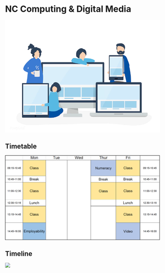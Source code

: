 # NC Computing & Digital Media

![](../.gitbook/assets/image%20%288%29.png)

## Timetable <a id="timetable"></a>

![](../.gitbook/assets/tt2.png)

## Timeline <a id="timeline"></a>

![](https://tutor.neocities.org/Timeline5.png)

